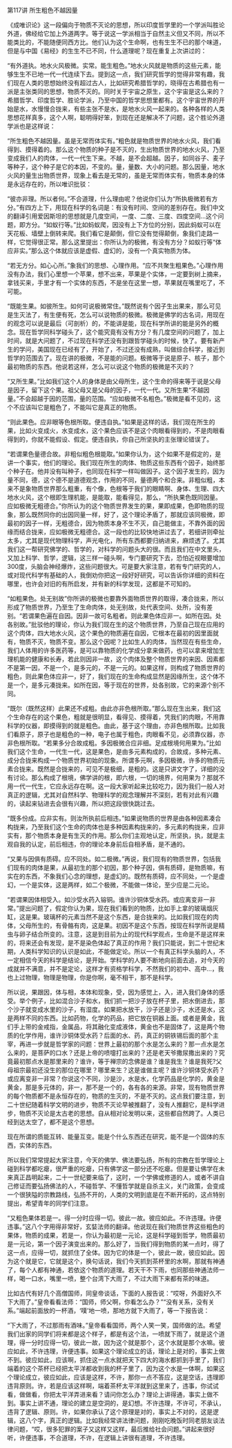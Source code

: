 第117讲 所生粗色不越因量

《成唯识论》这一段偏向于物质不灭论的思想，所以印度哲学里的一个学派叫胜论外道，佛经给它加上外道两字。等于说这一学派相当于自然主义但又不同，所以不能类比的，不能随便同西方比。他们认为这个生命啊，也有生生不已的那个味道，但是与中国《易经》的生生不已不同，什么道理呢？现在重复上次讲过的：

“有外道执。地水火风极微。实常。能生粗色。”地水火风就是物质的这些元素，能够生生不已地一代一代连续下去。提到这一点，我们研究哲学的觉得非常有趣，我们现在人类的思想始终没有超过古人，比如研究希腊哲学的，晓得在古希腊也有一派是主张类同的思想，物质不灭的。同时关于宇宙之原生，这个宇宙是这么来的？希腊哲学、印度哲学、胜论学派，乃至中国的哲学思想里都有。这个宇宙世界的开始是水，水慢慢合拢来，有些主张不是水，是地水火风一起来的。各种各样的人类思想花样真多，这个人啊，聪明得好笨，到现在还是解决不了问题，这个胜论外道学派也是这样说：

“所生粗色不越因量。虽是无常而体实有。”粗色就是物质世界的地水火风，我们看得到、摸得着的。那么这个物质的种子是不灭的，生出物质世界的地水火风，乃至变成我们人的肉体，一代一代生下来。不越，是不会超越。因子，如同谷子、麦子等种子，这个种子是它的本因，不变的。量，量数、大小的问题。那么因量，地水火风的量生出物质世界，现象上看去是无常的，虽是无常而体实有，物质本身的体是永远存在的，所以唯识批驳：

“彼亦非理。所以者何。”不合道理，什么理由呢？他说你们认为“所执极微若有方分。”有四方上下，用现在科学的名词是：有没有时间、空间的差别存在。我们中文的翻译引用爱因斯坦的思想就是几度空间，一度、二度、三度、四度空间…这个问题，即方分。“如蚁行等。”比如蚂蚁爬，因没有上下方位的分别，因此蚂蚁可以在天花板、墙壁上倒转来爬。我们看它是颠倒，但它没有觉得颠倒，象我们走路一样，它觉得很正常。那么这里提出：你所认为的极微，有没有方分？如蚁行等“体应非实。”那么这个体就应该是虚假、虚幻的，没有一个真实物质为体。

“若无方分。如心心所。”象我们的思想、心理作用。“应不共聚生粗果色。”心理作用没有办法，我们心里想一个苹果，想不出来，苹果是个实体，一定要到树上摘来，拿钱买来，手里才有一个实体的东西，不是坐在这里一想，苹果就在嘴里吃了，不可能。

“既能生果。如彼所生。如何可说极微常住。”既然说有个因子生出果来，那么可见是生灭法了，有生便有死，怎么可以说物质的极微。极微是佛学的古名词，用现在的观念可以说是最后（可剖析）的，不能讲是能，现在科学所讲的能是另外的概念。现在哲学同科学碰头了，这个能究竟有没有方分？有几度空间的问题了，加上时间，就是大问题了，不过现在科学还没有到跟哲学碰头的时候，快了。要有新产生的学问，美国现在已经有了，开始了，不过还没有成熟，叫做综合科学，接近到哲学的范围去了。现在讲的极微，不是能的问题。极微等于说是原子、核子，那个最初物质的东西。他说若这样，怎么可以说这个物质的极微是不灭的？

“又所生果。”比如我们这个人的身体是由父母所生，这个生命的得来等于说是父母是因子，留下这个果。祖父母又是父母的因子，一代一代。又所生果“不越因量。”不会超越于因的范围，量的范围。“应如极微不名粗色。”极微是看不见的，这个不应该叫它是粗色了，不能叫它是真正的物质。

“则此果色。应非眼等色根所取。便违自执。”如果是这样的话，我们现在所生的果，比如火变成火，水变成水，这个果色应该不是这个肉眼看得到的，不是肉眼看得到的，你就不能假设、假定。便违自执，你自己所坚执的主张理论错误了。

“若谓果色量德合故。非粗似粗色根能取。”如果你认为，这个如果不是假定的，是讲一个事实，他们的理论。我们现在所生的肉体、物质这些东西有个因子，始终那个种子在。他并没有叫种子，也同现在科学一样叫做因子。这个因子发生的，因为量不同，德，这个德不是道德观念，作用的不同，量德两个和合来。非粗似粗，本来不是象物质世界那么粗重，有个像，色根等于我们的眼睛啊、身体、生理、四大地水火风，这个根即生理机能，是能取，能看得见，那么，“所执果色既同因量。应如极微无粗德合。”你所认为的这个物质世界发生的果，果即成果，色即物质的现象，那么既然同你的出因同量一样，好了，这个理论矛盾了，那就应该同极微，即最初的因子一样，无粗德合，因为物质本身不生不灭，自己能做主，不靠外面的因缘而结合拢来，应如极微无粗德合。这一段也的比较快地讲过去了，若细讲则牵扯太多，尤其是现代物理科学，声光电化，所有东西都要归纳进来，麻烦透了。尤其我们这一帮研究佛学的、哲学的，对科学的问题头大的很。而且我们在中文里头，又加上科学、哲学，逻辑，这三样一碰头啊，专门要研究下去，恐怕近视眼要增加300度，头脑会神经爆炸，这些问题很大。可是要大家注意，若有专门研究的人，或对现代科学有基础的人，我倒劝你把这一段好好研究，可以告诉你详细的资料在哪里，也许会对旧的有所启发，并有新的科学发现，这都是不可知的。

“如粗果色。处无别故”你所讲的极微也要靠外面物质世界的取得，凑合拢来，所以形成了物质世界，乃至生了生命肉体，处无别故，处代表空间、处所，没有差别。“若谓果色遍在自因。因非一故可名粗者。则此果色体应非一。如所在因。处各别故。”批驳他的理论，你认为我们现在生的这个物质世界，乃至自己现在应用的这个肉体，四大地水火风，这个果色的物质遍在自因，它根本在最初的因里面就有，物质不灭，物质不变。那么这个因呢？比如生人的肉体，当然现在有些生命，我们人体用的许多医药等，是可以靠物质的化学成分拿来做药，也可以拿来增加生理机能的健康和长寿，若此则因非一故，这个肉体及整个物质世界的来因、因素都不是第一因，不是一个，是多元的，不是一元的。如果这样，则构成了物质世界的粗色，则此果色体应非一，好了，我们现在的生命构成显然是因缘所生，这个体不是一个，是多元凑拢来。如所在因，等于现在的世界，处各别故，它的来源个别不同。

“既尔（既然这样）此果还不成粗。由此亦非色根所取。”那么现在生出来，我们这个生命存在的这个果色，粗就是很明显，看得见、摸得着，凭我们的肉眼，不用靠科学的仪器，即摸得到的就是粗色。由此，基于这个理由，亦非色根所取。比如我们看原子，原子也是粗色的一种，电子也属于粗色，肉眼看不见，必须靠仪器，亦非色根所取。“若果多分合故成粗。多因极微合应非细。足成根境何用果为。”比如我们这个生命，一代生一代，这是果色，是由多元素构成的，合故成，多种元素、成分合拢来构成一个物质世界初始的现象。所谓多元啊，多因极微，许多的物质元素合拢来。既然是合拢来的，可见不是极细，是粗的。这是只讲文字了，详细的没有讨论。那么构成了根境，佛学讲的根，即六根，一切的境界，何用果为？那就不用一代一代生，它应永远存在啊。这一段大家听起来比较吃力，因为我们一般人对真正的逻辑，尤其对自然科学、物理科学的观念理解并不深刻，若有对此有兴趣的，读起来钻进去会很有兴趣，所以把这段很快跳过去。

“既多份成。应非实有。则汝所执前后相违。”如果说物质的世界是由各种因素凑合构拢来，乃至我们这个生命的肉体也是多种因素构拢来的，多元素的构拢来，应非实有，那个物质本身是有生灭的作用。那么你们主观地认定，所坚执，执，就是主观自我的认定，前后相违，你的理论本身前后自相矛盾，是不通的。

“又果与因俱有质碍。应不同处。如二极微。”再说，我们现有的物质世界，包括我们现有的肉体是果，从最初生的那个初因，那个种子因，俱有质碍，是物质嘛，有实在的东西，不象我们心念的理想，是虚幻的。既然有质碍，应不同处，一个是虚幻，一个是实体，这是两样，如二个极微，不能做一体论，至少应是二元论。

“若谓果因体相受入。如沙受水药入镕铜。谁许沙铜体受水药。或应离变非一非常。”提出问题了，假定你认为果，现在我们看到的物质，比如手上拿的玻璃烟灰缸，这是果。玻璃杯的元素当然不是这个东西，是合拢来的。比如我们现在的肉体，父母所生的，有骨骼有肉，这是果。初因不是这个东西，按现在科学所说是精虫与卵子结合所变的。注意，这是到目前为止的现代科学观点，生命是不是这样来的，将来还会有发现，是不是染色体起了真正的作用？我们只能说，到二十世纪末期，人类科学知识的认识是如此，不能做定论。所以一个有真正科学头脑的人，不一定相信今天的科学是结论，是开始。学科学的人要不断地向前面去追，对今天的成就并不满意，并不是定论，这样才有资格学科学，不然我们的初中、高中…，我也上过物理，物理是物理，你是你啊，毫不相干，那不是科学。

所以说，果跟因，体与相，本体和现象，受，因为感觉上，入，进入我们身体的感受。举个例子，比如混合沙子和水，我们抓一把沙子放在杯子里，把水倒进去，那个沙子就变成水里的沙子，有湿度。如果把水放干，沙子还是沙子，水还是水，这是两样不同的东西。比如药物，化学的药品，把它放在铜器上面。或者是黄金，我们手上带的金戒指，金属品，将其融化变成液体，黄金也不是固体了，这是两个物质的化学作用，谁许沙铜体受水药？后面的水、药，真正的铜铁锡后面的那个主宰，再进一步就是哲学家的问题：世界上最初的那个水是怎么来的？那一点水是怎么来的，是菩萨的口水？还是上帝的喷嚏打出来的？还是老天爷撒尿撒出来的？究竟最初那点水是那里来的？谁许，等于禅宗的念佛是谁？谁是我生？谁是我死?父母祖宗最初还没生的那位在哪里？哪里来生？这是谁做主呢？谁许沙铜体受水药？或应离变非一非常？你说这个不同，沙是沙，水是水，化学药品是化学的，黄金是黄金，那是多元体的，非一，那不是一个的，各有各的来源。非常，现有物质世界的每个物质都不是永恒存在的，物质的生灭的，不是不灭的。这点我们要注意，到二十世纪随着科学文明的进步，物质不灭论早被推翻了，没有人推翻它，是科学进步，物质不灭论是太古老的思想。自从相对论发明以来，这些都自然跨了。人类已经到达太空了，都不是这个思想。

现在所谓的质能互转、能量互变。能是个什么东西还在研究，能不是一个固体的东西，实体的东西。

所以我们常常提起大家注意，今天的佛学、佛法要弘扬，所有的宗教在哲学理论上碰到科学都吃瘪，很严重的吃瘪，只有佛学这一部分还不吃瘪。但是要让佛学在未来真正昌明起来，二十一世纪要来临了，这时，一个学佛或修道的人，或者不讲自己修证而要弘扬佛法的人，不碰哲学、不懂哲学就是自杀主义，关门政策，会变成一个很狭隘的宗教路线，弘扬不开的，人类的文明到底是在不断开拓的，这点特别提出，希望青年的同学们注意。

“又粗色果体若是一。得一分时应得一切。彼此一故。彼应如此。不许违理。许便违事。”这八个字用得非常好，玄娤法师的翻译。他说现在我们物质世界这些粗色的果体，物质的成果，若是一，你认为最初是一元论，这是科学碰到哲学，物质最初是一元论，第一个因子演变出来的。那么好了，当我们得到物质的某一点时，得了这一点，应得一切，就抓住了全体。因为它的体是一个，彼此一故，彼应如此。因为这个就是它，它就是这个，换句话说，我们今天抓到茶杯里的水啊，那就有神通了，每个人都有神通，若依这个物质的道理。若天干不下雨，也同那些神通法师一样，喝一口水，嘴里一喷，整个台湾下大雨了，不过大雨下来都有茶的味道。

比如古代有好几个高僧国师，同皇帝谈话，下面的人报告说：“哎呀，外面好久不下大雨了。”皇帝看看法师：“国师，师父啊，你看怎么办？”“没有关系，没有关系。”端起前面放的一杯酒，‘噗’地一喷，那地方就下大雨了，等一下报告说：

“下大雨了，不过那雨有酒味。”皇帝看看国师，两个人笑一笑，国师做的法。希望我们出家的同学们将来都是这个样子，都是有这个法，一喷就下雨了，就是这个道理，得一分时应得一切，彼此一故，因为这个就是那个，这个水就是那个水嘛。彼应如此，不许违理，许便违事。如果这个理论成立的话，理论上是对的，事实上做不到。彼应如此，应该啊，抓住这一点水就把天下四大的海水都抓到手里了，我们端着的这个茶杯已经把太平洋都收到我的杯子里了，因为这个水是一体啊，如果这个理论成立，彼应如此，应该是这样，不许，那你一点不答应，这是空话，违理即违背原则。许，若是应该这样啊，端着茶杯太平洋就到这里来了，违事，你试试看，做做看，你把太平洋弄进来看？请问你怎么办？理论上讲得通，事实上做不到。事实上讲不通，理论的建立是空洞的，是幻想。不许违理，不许可，不承认，违背了逻辑、原则。许，如果你承认了这个原理是对的，事实上不对的，这是逻辑，这八个字，真正的逻辑。比如我经常讲法律问题，刚刚吃晚饭时同老朋友谈法律问题，“哎，很多犯罪的案子又这样又这样，最后推给社会问题。”讲起来很好听，许便违事，不合道理，不许，在逻辑上讲很有道理，不许违理。


